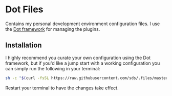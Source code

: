 # Dot Files

Contains my personal development environment configuration files. I use the
[Dot framework](https://github.com/sds/dot) for managing the plugins.

## Installation

I highly recommend you curate your own configuration using the Dot framework,
but if you'd like a jump start with a working configuration you can simply
run the following in your terminal:

```bash
sh -c "$(curl -fsSL https://raw.githubusercontent.com/sds/.files/master/libexec/install)"
```

Restart your terminal to have the changes take effect.
